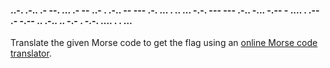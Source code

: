 #### ..-. .-.. .- --. ... .- -- ..- . .-.. -- --- .-. ... . .. ... -.-. --- --- .-.. -... -.-- - .... . .-- .- -.-- .. .-.. .. -.- . -.-. .... . . …

Translate the given Morse code to get the flag using an [online Morse code translator](https://morsecode.scphillips.com/translator.html).
